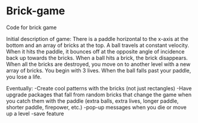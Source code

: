 Brick-game
==========

Code for brick game

Initial description of game:
There is a paddle horizontal to the x-axis at the bottom and an array of bricks at the top.
A ball travels at constant velocity. When it hits the paddle, it bounces off at the opposite angle of incidence back up towards the bricks. When a ball hits a brick, the brick disappears. When all the bricks are destroyed, you move on to another level with a new array of bricks.
You begin with 3 lives.
When the ball falls past your paddle, you lose a life.

Eventually:
-Create cool patterns with the bricks (not just rectangles)
-Have upgrade packages that fall from random bricks that change the game when you catch them with the paddle (extra balls, extra lives, longer paddle, shorter paddle, firepower, etc.)
-pop-up messages when you die or move up a level
-save feature

